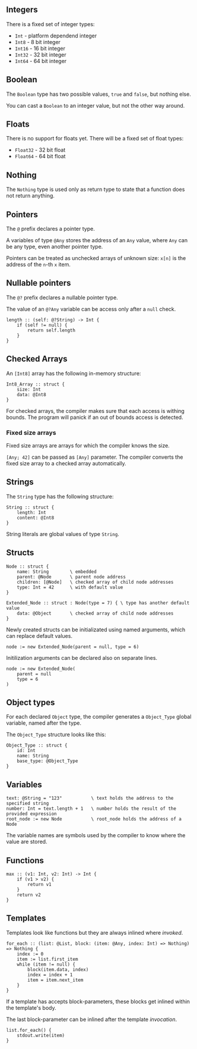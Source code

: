## Integers

There is a fixed set of integer types:
- `Int` - platform dependend integer
- `Int8` - 8 bit integer
- `Int16` - 16 bit integer
- `Int32` - 32 bit integer
- `Int64` - 64 bit integer

## Boolean

The `Boolean` type has two possible values, `true` and `false`, but nothing else.

You can cast a `Boolean` to an integer value, but not the other way around. 

## Floats

There is no support for floats yet.
There will be a fixed set of float types:
- `Float32` - 32 bit float
- `Float64` - 64 bit float

## Nothing

The `Nothing` type is used only as return type to state that a function does not return anything.

## Pointers

The `@` prefix declares a pointer type.

A variables of type `@Any` stores the address of an `Any` value, where `Any` can be any type, even
another pointer type.

Pointers can be treated as unchecked arrays of unknown size: `x[n]` is the address of the `n`-th
`x` item.

## Nullable pointers

The `@?` prefix declares a nullable pointer type.

The value of an `@?Any` variable can be access only after a `null` check.

    length :: (self: @?String) -> Int {
        if (self != null) {
            return self.length
        }
    }

## Checked Arrays

An `[Int8]` array has the following in-memory structure:

    Int8_Array :: struct {
        size: Int
        data: @Int8
    }

For checked arrays, the compiler makes sure that each access is withing bounds. The program will
panick if an out of bounds access is detected.

### Fixed size arrays

Fixed size arrays are arrays for which the compiler knows the size.

`[Any; 42]` can be passed as `[Any]` parameter. The compiler converts the fixed size array to a
checked array automatically.

## Strings

The `String` type has the following structure:

    String :: struct {
        length: Int
        content: @Int8
    }

String literals are global values of type `String`.

## Structs

    Node :: struct {
        name: String        \ embedded
        parent: @Node       \ parent node address
        children: [@Node]   \ checked array of child node addresses
        type: Int = 42      \ with default value
    }

    Extended_Node :: struct : Node(type = 7) { \ type has another default value
        data: @Object       \ checked array of child node addresses
    }

Newly created structs can be initializated using named arguments, which can replace default values.

    node := new Extended_Node(parent = null, type = 6)

Initilization arguments can be declared also on separate lines.

    node := new Extended_Node(
        parent = null
        type = 6
    )

## Object types

For each declared `Object` type, the compiler generates a `Object_Type` global variable, named after
the type.

The `Object_Type` structure looks like this:

    Object_Type :: struct {
        id: Int
        name: String
        base_type: @Object_Type
    }

## Variables

    text: @String = "123"           \ text holds the address to the specified string
    number: Int = text.length + 1   \ number holds the result of the provided expression
    root_node := new Node           \ root_node holds the address of a Node

The variable names are symbols used by the compiler to know where the value are stored.

## Functions

    max :: (v1: Int, v2: Int) -> Int {
        if (v1 > v2) {
            return v1
        }
        return v2
    }

## Templates

Templates look like functions but they are always inlined where _invoked_.

    for_each :: (list: @List, block: (item: @Any, index: Int) => Nothing) => Nothing {
        index := 0
        item := list.first_item
        while (item != null) {
            block(item.data, index)
            index = index + 1
            item = item.next_item
        }
    }

If a template has accepts block-parameters, these blocks get inlined within the template's body.

The last block-parameter can be inlined after the template _invocation_.

    list.for_each() {
        stdout.write(item)
    }
